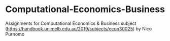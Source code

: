 # Computational-Economics-Business
Assignments for Computational Economics &amp; Business subject (https://handbook.unimelb.edu.au/2019/subjects/econ30025) by Nico Purnomo
